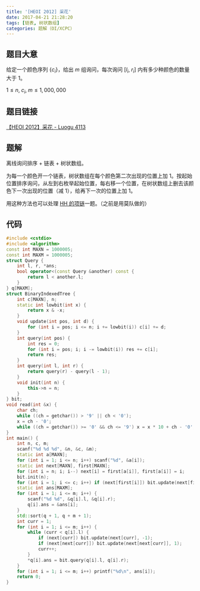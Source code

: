 ```yaml
---
title: '[HEOI 2012] 采花'
date: 2017-04-21 21:28:20
tags: [链表, 树状数组]
categories: 题解（OI/XCPC）
---
```


## 题目大意

给定一个颜色序列 $\{c_i\}$，给出 $m$ 组询问，每次询问 $[l_i, \; r_i]$ 内有多少种颜色的数量大于 $1$。

$1 \leqslant n, \; c_i, \; m \leqslant 1,000,000$

## 题目链接

[【HEOI 2012】采花 - Luogu 4113](https://www.luogu.com.cn/problem/P4113)

<!-- more -->

## 题解

离线询问排序 + 链表 + 树状数组。

为每一个颜色开一个链表，树状数组在每个颜色第二次出现的位置上加 $1$。按起始位置排序询问，从左到右枚举起始位置，每右移一个位置，在树状数组上删去该颜色下一次出现的位置（减 $1$），给再下一次的位置上加 $1$。

用这种方法也可以处理 [HH 的项链](https://www.luogu.com.cn/problem/P1972)一题。（之前是用莫队做的）

## 代码

```c++
#include <cstdio>
#include <algorithm>
const int MAXN = 1000005;
const int MAXM = 1000005;
struct Query {
    int l, r, *ans;
    bool operator<(const Query &another) const {
        return l < another.l;
    }
} q[MAXM];
struct BinaryIndexedTree {
    int c[MAXN], n;
    static int lowbit(int x) {
        return x & -x;
    }
    void update(int pos, int d) {
        for (int i = pos; i <= n; i += lowbit(i)) c[i] += d;
    }
    int query(int pos) {
        int res = 0;
        for (int i = pos; i; i -= lowbit(i)) res += c[i];
        return res;
    }
    int query(int l, int r) {
        return query(r) - query(l - 1);
    }
    void init(int n) {
        this->n = n;
    }
} bit;
void read(int &x) {
    char ch;
    while ((ch = getchar()) > '9' || ch < '0');
    x = ch - '0';
    while ((ch = getchar()) >= '0' && ch <= '9') x = x * 10 + ch - '0';
}
int main() {
    int n, c, m;
    scanf("%d %d %d", &n, &c, &m);
    static int a[MAXN];
    for (int i = 1; i <= n; i++) scanf("%d", &a[i]);
    static int next[MAXN], first[MAXN];
    for (int i = n; i; i--) next[i] = first[a[i]], first[a[i]] = i;
    bit.init(n);
    for (int i = 1; i <= c; i++) if (next[first[i]]) bit.update(next[first[i]], 1);
    static int ans[MAXM];
    for (int i = 1; i <= m; i++) {
        scanf("%d %d", &q[i].l, &q[i].r);
        q[i].ans = &ans[i];
    }
    std::sort(q + 1, q + m + 1);
    int curr = 1;
    for (int i = 1; i <= m; i++) {
        while (curr < q[i].l) {
            if (next[curr]) bit.update(next[curr], -1);
            if (next[next[curr]]) bit.update(next[next[curr]], 1);
            curr++;
        }
        *q[i].ans = bit.query(q[i].l, q[i].r);
    }
    for (int i = 1; i <= m; i++) printf("%d\n", ans[i]);
    return 0;
}
```
